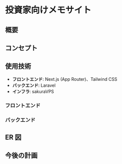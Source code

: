# 投資家向けメモサイト

## 概要

## コンセプト

## 使用技術

- **フロントエンド**: Next.js (App Router)、Tailwind CSS
- **バックエンド**: Laravel
- **インフラ**: sakuraVPS

### フロントエンド

### バックエンド

## ER 図

## 今後の計画
